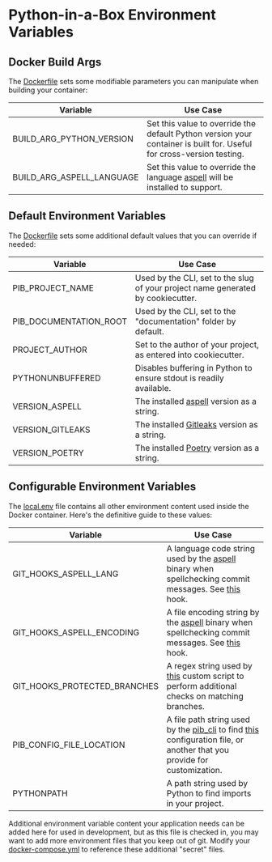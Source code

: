 # Python-in-a-Box Environment Variables

## Docker Build Args

The [Dockerfile](../{{cookiecutter.project_slug}}/assets/Dockerfile) sets some modifiable parameters you can manipulate when building your container:

| Variable                     | Use Case                                                                                                              |
|------------------------------|-----------------------------------------------------------------------------------------------------------------------|
| BUILD_ARG_PYTHON_VERSION     | Set this value to override the default Python version your container is built for.  Useful for cross-version testing. |
| BUILD_ARG_ASPELL_LANGUAGE    | Set this value to override the language [aspell](http://aspell.net/) will be installed to support.                    |

## Default Environment Variables

The [Dockerfile](../{{cookiecutter.project_slug}}/assets/Dockerfile) sets some additional default values that you can override if needed:

| Variable                     | Use Case                                                                               |
|------------------------------|----------------------------------------------------------------------------------------|
| PIB_PROJECT_NAME             | Used by the CLI, set to the slug of your project name generated by cookiecutter.       |
| PIB_DOCUMENTATION_ROOT       | Used by the CLI, set to the "documentation" folder by default.                         |
| PROJECT_AUTHOR               | Set to the author of your project, as entered into cookiecutter.                       |
| PYTHONUNBUFFERED             | Disables buffering in Python to ensure stdout is readily available.                    |
| VERSION_ASPELL               | The installed [aspell](http://aspell.net/) version as a string.                        |
| VERSION_GITLEAKS             | The installed [Gitleaks](https://github.com/zricethezav/gitleaks) version as a string. |
| VERSION_POETRY               | The installed [Poetry](https://python-poetry.org/) version as a string.                |

## Configurable Environment Variables

The [local.env](../{{cookiecutter.project_slug}}/assets/local.env) file contains all other environment content used inside the Docker container.  Here's the definitive guide to these values:

| Variable                     | Use Case                                                                                                                                                                                                       |
|------------------------------|----------------------------------------------------------------------------------------------------------------------------------------------------------------------------------------------------------------|
| GIT_HOOKS_ASPELL_LANG        | A language code string used by the [aspell](http://aspell.net/) binary when spellchecking commit messages. See [this](../{{cookiecutter.project_slug}}/scripts/hooks/check_spelling.sh) hook.                  |
| GIT_HOOKS_ASPELL_ENCODING    | A file encoding string by the [aspell](http://aspell.net/) binary when spellchecking commit messages. See [this](../{{cookiecutter.project_slug}}/scripts/hooks/check_spelling.sh) hook.                       |
| GIT_HOOKS_PROTECTED_BRANCHES | A regex string used by [this](../{{cookiecutter.project_slug}}/scripts/hooks/protected_branches.sh) custom script to perform additional checks on matching branches.                                           |
| PIB_CONFIG_FILE_LOCATION     | A file path string used by the [pib_cli](https://pypi.org/project/pib-cli/) to find [this](../{{cookiecutter.project_slug}}/assets/cli.yml) configuration file, or another that you provide for customization. |
| PYTHONPATH                   | A path string used by Python to find imports in your project.                                                                                                                                                  |

Additional environment variable content your application needs can be added here for used in development, but as this file is checked in, you may want to add more environment files that you keep out of git.  Modify your [docker-compose.yml](../{{cookiecutter.project_slug}}/docker-compose.yml) to reference these additional "secret" files.
